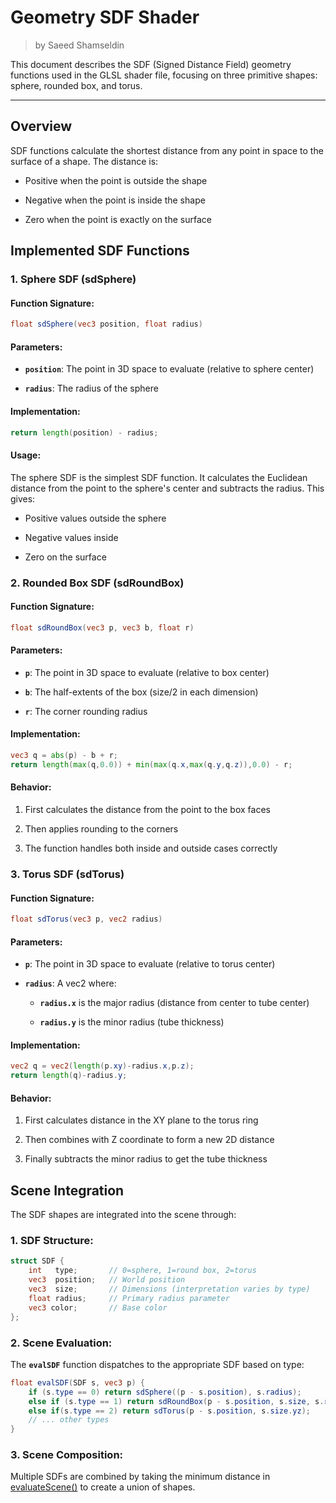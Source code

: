 <div class="container">
    <h1 class="main-heading">Geometry SDF Shader</h1>
    <blockquote class="author">by Saeed Shamseldin</blockquote>
</div>

This document describes the SDF (Signed Distance Field) geometry functions used in the GLSL shader file, focusing on three primitive shapes: sphere, rounded box, and torus.

---

## Overview

SDF functions calculate the shortest distance from any point in space to the surface of a shape. The distance is:

- Positive when the point is outside the shape

- Negative when the point is inside the shape

- Zero when the point is exactly on the surface

## Implemented SDF Functions

### 1. Sphere SDF (sdSphere)
#### Function Signature:

```glsl
float sdSphere(vec3 position, float radius)
```
#### Parameters:

- **`position`**: The point in 3D space to evaluate (relative to sphere center)

- **`radius`**: The radius of the sphere

#### Implementation:

```glsl
return length(position) - radius;
```
#### Usage:

The sphere SDF is the simplest SDF function. It calculates the Euclidean distance from the point to the sphere's center and subtracts the radius. This gives:

- Positive values outside the sphere

- Negative values inside

- Zero on the surface

### 2. Rounded Box SDF (sdRoundBox)
#### Function Signature:

```glsl
float sdRoundBox(vec3 p, vec3 b, float r)
```
#### Parameters:

- **`p`**: The point in 3D space to evaluate (relative to box center)

- **`b`**: The half-extents of the box (size/2 in each dimension)

- **`r`**: The corner rounding radius

#### Implementation:

```glsl
vec3 q = abs(p) - b + r;
return length(max(q,0.0)) + min(max(q.x,max(q.y,q.z)),0.0) - r;
```
#### Behavior:

1. First calculates the distance from the point to the box faces

2. Then applies rounding to the corners

3. The function handles both inside and outside cases correctly

### 3. Torus SDF (sdTorus)

#### Function Signature:
```glsl
float sdTorus(vec3 p, vec2 radius)
```
#### Parameters:

- **`p`**: The point in 3D space to evaluate (relative to torus center)

- **`radius`**: A vec2 where:

    - **`radius.x`** is the major radius (distance from center to tube center)

    - **`radius.y`** is the minor radius (tube thickness)

#### Implementation:

```glsl
vec2 q = vec2(length(p.xy)-radius.x,p.z);
return length(q)-radius.y;
```
#### Behavior:

1. First calculates distance in the XY plane to the torus ring

2. Then combines with Z coordinate to form a new 2D distance

3. Finally subtracts the minor radius to get the tube thickness


## Scene Integration

The SDF shapes are integrated into the scene through:

### 1. SDF Structure:
```glsl
struct SDF {
    int   type;       // 0=sphere, 1=round box, 2=torus
    vec3  position;   // World position
    vec3  size;       // Dimensions (interpretation varies by type)
    float radius;     // Primary radius parameter
    vec3 color;       // Base color
};
```

### 2. Scene Evaluation:
The **`evalSDF`** function dispatches to the appropriate SDF based on type:

```glsl
float evalSDF(SDF s, vec3 p) {
    if (s.type == 0) return sdSphere((p - s.position), s.radius);
    else if (s.type == 1) return sdRoundBox(p - s.position, s.size, s.radius);
    else if(s.type == 2) return sdTorus(p - s.position, s.size.yz);
    // ... other types
}
```

### 3. Scene Composition:
Multiple SDFs are combined by taking the minimum distance in [evaluateScene()](./SDF_Shader.md#scene-evaluation) to create a union of shapes.